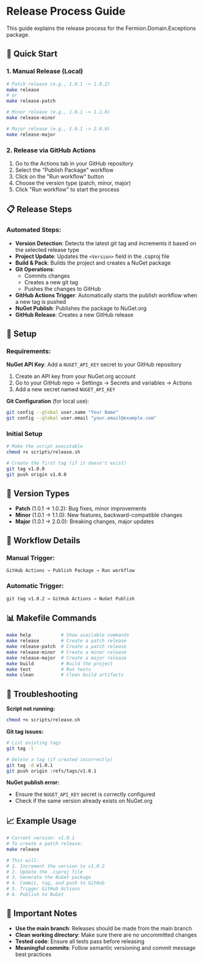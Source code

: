 # Release Process Guide

This guide explains the release process for the Fermion.Domain.Exceptions package.

## 🚀 Quick Start

### 1. Manual Release (Local)

```bash
# Patch release (e.g., 1.0.1 -> 1.0.2)
make release
# or
make release-patch

# Minor release (e.g., 1.0.1 -> 1.1.0)
make release-minor

# Major release (e.g., 1.0.1 -> 2.0.0)
make release-major
```

### 2. Release via GitHub Actions

1. Go to the Actions tab in your GitHub repository
2. Select the "Publish Package" workflow
3. Click on the "Run workflow" button
4. Choose the version type (patch, minor, major)
5. Click "Run workflow" to start the process

## 📋 Release Steps

### Automated Steps:

- **Version Detection**: Detects the latest git tag and increments it based on the selected release type
- **Project Update**: Updates the `<Version>` field in the .csproj file
- **Build & Pack**: Builds the project and creates a NuGet package
- **Git Operations**:
  - Commits changes
  - Creates a new git tag
  - Pushes the changes to GitHub
- **GitHub Actions Trigger**: Automatically starts the publish workflow when a new tag is pushed
- **NuGet Publish**: Publishes the package to NuGet.org
- **GitHub Release**: Creates a new GitHub release

## 🔧 Setup

### Requirements:

**NuGet API Key**: Add a `NUGET_API_KEY` secret to your GitHub repository

1. Create an API key from your NuGet.org account
2. Go to your GitHub repo → Settings → Secrets and variables → Actions
3. Add a new secret named `NUGET_API_KEY`

**Git Configuration** (for local use):

```bash
git config --global user.name "Your Name"
git config --global user.email "your.email@example.com"
```

### Initial Setup

```bash
# Make the script executable
chmod +x scripts/release.sh

# Create the first tag (if it doesn't exist)
git tag v1.0.0
git push origin v1.0.0
```

## 📝 Version Types

- **Patch** (1.0.1 → 1.0.2): Bug fixes, minor improvements
- **Minor** (1.0.1 → 1.1.0): New features, backward-compatible changes
- **Major** (1.0.1 → 2.0.0): Breaking changes, major updates

## 🔄 Workflow Details

### Manual Trigger:
```
GitHub Actions → Publish Package → Run workflow
```

### Automatic Trigger:
```
git tag v1.0.2 → GitHub Actions → NuGet Publish
```

## 📊 Makefile Commands

```bash
make help           # Show available commands
make release        # Create a patch release
make release-patch  # Create a patch release
make release-minor  # Create a minor release
make release-major  # Create a major release
make build          # Build the project
make test           # Run tests
make clean          # Clean build artifacts
```

## 🐛 Troubleshooting

**Script not running:**
```bash
chmod +x scripts/release.sh
```

**Git tag issues:**
```bash
# List existing tags
git tag -l

# Delete a tag (if created incorrectly)
git tag -d v1.0.1
git push origin :refs/tags/v1.0.1
```

**NuGet publish error:**
- Ensure the `NUGET_API_KEY` secret is correctly configured
- Check if the same version already exists on NuGet.org

## 📈 Example Usage

```bash
# Current version: v1.0.1
# To create a patch release:
make release

# This will:
# 1. Increment the version to v1.0.2
# 2. Update the .csproj file
# 3. Generate the NuGet package
# 4. Commit, tag, and push to GitHub
# 5. Trigger GitHub Actions
# 6. Publish to NuGet
```

## 🚨 Important Notes

- **Use the main branch**: Releases should be made from the main branch
- **Clean working directory**: Make sure there are no uncommitted changes
- **Tested code**: Ensure all tests pass before releasing
- **Meaningful commits**: Follow semantic versioning and commit message best practices